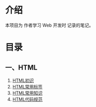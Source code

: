 # 介绍

本项目为 作者学习 Web 开发时 记录的笔记。



# 目录

## 一、HTML

1. [HTML初识](./1.HTML/1.HTML初识.md)
1. [HTML常用标签](./1.HTML/2.HTML常用标签.md)
1. [HTML常用知识](./1.HTML/3.HTML常用知识.md)
1. [HTML代码规范](./1.HTML/4.HTML代码规范.md)

